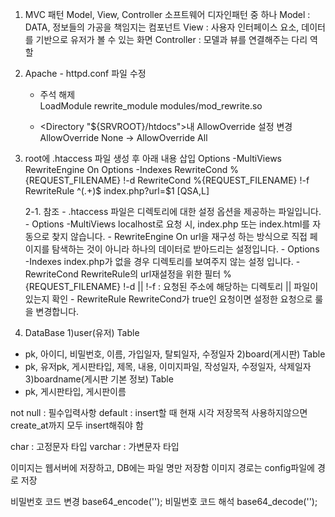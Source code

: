 1. MVC 패턴
   Model, View, Controller 소프트웨어 디자인패턴 중 하나
   Model : DATA, 정보들의 가공을 책임지는 컴포넌트
   View : 사용자 인터페이스 요소, 데이터를 기반으로 유저가 볼 수 있는 화면
   Controller : 모델과 뷰를 연결해주는 다리 역할

2. Apache - httpd.conf 파일 수정

   - 주석 해제  
     LoadModule rewrite_module modules/mod_rewrite.so

   - <Directory "${SRVROOT}/htdocs">내 AllowOverride 설정 변경
     AllowOverride None -> AllowOverride All

3. root에 .htaccess 파일 생성 후 아래 내용 삽입
   Options -MultiViews
   RewriteEngine On
   Options -Indexes
   RewriteCond %{REQUEST_FILENAME} !-d
   RewriteCond %{REQUEST_FILENAME} !-f
   RewriteRule ^(.+)$ index.php?url=$1 [QSA,L]

   2-1. 참조 - .htaccess 파일은 디렉토리에 대한 설정 옵션을 제공하는 파일입니다. - Options -MultiViews
   localhost로 요청 시, index.php 또는 index.html를 자동으로 찾지 않습니다. - RewriteEngine On
   url을 재구성 하는 방식으로 직접 페이지를 탐색하는 것이 아니라 하나의 데이터로 받아드리는 설정입니다. - Options -Indexes
   index.php가 없을 경우 디렉토리를 보여주지 않는 설정 입니다. - RewriteCond
   RewriteRule의 url재설정을 위한 필터
   %{REQUEST_FILENAME} !-d || !-f : 요청된 주소에 해당하는 디렉토리 || 파일이 있는지 확인 - RewriteRule
   RewriteCond가 true인 요청이면 설정한 요청으로 룰을 변경합니다.

4. DataBase
   1)user(유저) Table

- pk, 아이디, 비밀번호, 이름, 가입일자, 탈퇴일자, 수정일자
  2)board(게시판) Table
- pk, 유저pk, 게시판타입, 제목, 내용, 이미지파일, 작성일자, 수정일자, 삭제일자
  3)boardname(게시판 기본 정보) Table
- pk, 게시판타입, 게시판이름

not null : 필수입력사항
default : insert할 때 현재 시각 저장목적
사용하지않으면 create_at까지 모두 insert해줘야 함

char : 고정문자 타입
varchar : 가변문자 타입

이미지는 웹서버에 저장하고, DB에는 파일 명만 저장함
이미지 경로는 config파일에 경로 저장

비밀번호 코드 변경
base64_encode('');
비밀번호 코드 해석
base64_decode('');
